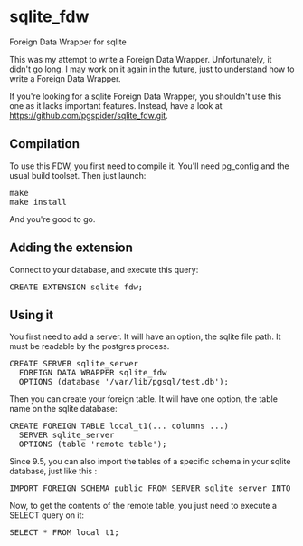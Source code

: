 sqlite_fdw
==========

Foreign Data Wrapper for sqlite

This was my attempt to write a Foreign Data Wrapper. Unfortunately, it didn't go long. I may work on it again in the future, just to understand how to write a Foreign Data Wrapper.

If you're looking for a sqlite Foreign Data Wrapper, you shouldn't use this one as it lacks important features. Instead, have a look at https://github.com/pgspider/sqlite_fdw.git.

Compilation
-----------

To use this FDW, you first need to compile it. You'll need pg_config and the usual build toolset. Then just launch:

<pre>
make
make install
</pre>

And you're good to go.

Adding the extension
--------------------

Connect to your database, and execute this query:

<pre>
CREATE EXTENSION sqlite_fdw;
</pre>

Using it
--------

You first need to add a server. It will have an option, the sqlite file path. It must be readable by the postgres process.

<pre>
CREATE SERVER sqlite_server
  FOREIGN DATA WRAPPER sqlite_fdw
  OPTIONS (database '/var/lib/pgsql/test.db');
</pre>

Then you can create your foreign table. It will have one option, the table name on the sqlite database:

<pre>
CREATE FOREIGN TABLE local_t1(... columns ...)
  SERVER sqlite_server
  OPTIONS (table 'remote_table');
</pre>

Since 9.5, you can also import the tables of a specific schema in your sqlite
database, just like this :

<pre>
IMPORT FOREIGN SCHEMA public FROM SERVER sqlite_server INTO public;
</pre>

Now, to get the contents of the remote table, you just need to execute a SELECT query on it:

<pre>
SELECT * FROM local_t1;
</pre>
